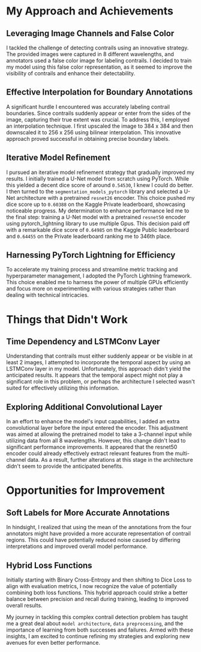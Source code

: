 # My Approach and Achievements

## Leveraging Image Channels and False Color

I tackled the challenge of detecting contrails using an innovative strategy. The provided images were captured in 8 different wavelengths, and annotators used a false color image for labeling contrails. I decided to train my model using this false color representation, as it seemed to improve the visibility of contrails and enhance their detectability.

## Effective Interpolation for Boundary Annotations

A significant hurdle I encountered was accurately labeling contrail boundaries. Since contrails suddenly appear or enter from the sides of the image, capturing their true extent was crucial. To address this, I employed an interpolation technique. I first upscaled the image to 384 x 384 and then downscaled it to 256 x 256 using bilinear interpolation. This innovative approach proved successful in obtaining precise boundary labels.

## Iterative Model Refinement

I pursued an iterative model refinement strategy that gradually improved my results. I initially trained a U-Net model from scratch using PyTorch. While this yielded a decent dice score of around `0.54530`, I knew I could do better. I then turned to the `segmentation_models_pytorch` library and selected a U-Net architecture with a pretrained `resnet26` encoder. This choice pushed my dice score up to `0.60388` on the Kaggle Private leaderboard, showcasing noticeable progress. My determination to enhance performance led me to the final step: training a U-Net model with a pretrained `resnet50` encoder using pytorch_lightning library to use multiple Gpus. This decision paid off with a remarkable dice score of `0.64985` on the Kaggle Public leaderboard and `0.64455` on the Private leaderboard ranking me to 346th place.

## Harnessing PyTorch Lightning for Efficiency

To accelerate my training process and streamline metric tracking and hyperparameter management, I adopted the PyTorch Lightning framework. This choice enabled me to harness the power of multiple GPUs efficiently and focus more on experimenting with various strategies rather than dealing with technical intricacies.

# Things that Didn't Work

## Time Dependency and LSTMConv Layer

Understanding that contrails must either suddenly appear or be visible in at least 2 images, I attempted to incorporate the temporal aspect by using an LSTMConv layer in my model. Unfortunately, this approach didn't yield the anticipated results. It appears that the temporal aspect might not play a significant role in this problem, or perhaps the architecture I selected wasn't suited for effectively utilizing this information.

## Exploring Additional Convolutional Layer

In an effort to enhance the model's input capabilities, I added an extra convolutional layer before the input entered the encoder. This adjustment was aimed at allowing the pretrained model to take a 3-channel input while utilizing data from all 8 wavelengths. However, this change didn't lead to significant performance improvements. It appeared that the resnet50 encoder could already effectively extract relevant features from the multi-channel data. As a result, further alterations at this stage in the architecture didn't seem to provide the anticipated benefits.

# Opportunities for Improvement

## Soft Labels for More Accurate Annotations

In hindsight, I realized that using the mean of the annotations from the four annotators might have provided a more accurate representation of contrail regions. This could have potentially reduced noise caused by differing interpretations and improved overall model performance.

## Hybrid Loss Functions

Initially starting with Binary Cross-Entropy and then shifting to Dice Loss to align with evaluation metrics, I now recognize the value of potentially combining both loss functions. This hybrid approach could strike a better balance between precision and recall during training, leading to improved overall results.

My journey in tackling this complex contrail detection problem has taught me a great deal about `model architecture`, `data preprocessing`, and the importance of learning from both successes and failures. Armed with these insights, I am excited to continue refining my strategies and exploring new avenues for even better performance.
